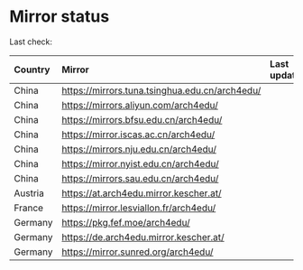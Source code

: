 <script src="./time.js"></script>
# Mirror status
Last check: <script type="text/javascript">localize(1699237671.7132888);</script>

|Country|Mirror|Last update|
|:------|:-----|:----------|
|China|https://mirrors.tuna.tsinghua.edu.cn/arch4edu/|<script type="text/javascript">localize(1699208962);</script>|
|China|https://mirrors.aliyun.com/arch4edu/|<script type="text/javascript">localize(1699208962);</script>|
|China|https://mirrors.bfsu.edu.cn/arch4edu/|<script type="text/javascript">localize(1699208962);</script>|
|China|https://mirror.iscas.ac.cn/arch4edu/|<script type="text/javascript">localize(1699208962);</script>|
|China|https://mirrors.nju.edu.cn/arch4edu/|<script type="text/javascript">localize(1699122595);</script>|
|China|https://mirror.nyist.edu.cn/arch4edu/|<script type="text/javascript">localize(1699208962);</script>|
|China|https://mirrors.sau.edu.cn/arch4edu/|<script type="text/javascript">localize(1699208962);</script>|
|Austria|https://at.arch4edu.mirror.kescher.at/|<script type="text/javascript">localize(1699208962);</script>|
|France|https://mirror.lesviallon.fr/arch4edu/|<script type="text/javascript">localize(1699208962);</script>|
|Germany|https://pkg.fef.moe/arch4edu/|<script type="text/javascript">localize(1699208962);</script>|
|Germany|https://de.arch4edu.mirror.kescher.at/|<script type="text/javascript">localize(1699208962);</script>|
|Germany|https://mirror.sunred.org/arch4edu/|<script type="text/javascript">localize(1699208962);</script>|

<script src="./tablefilter/tablefilter.js"></script>
<script src="./table.js"></script>